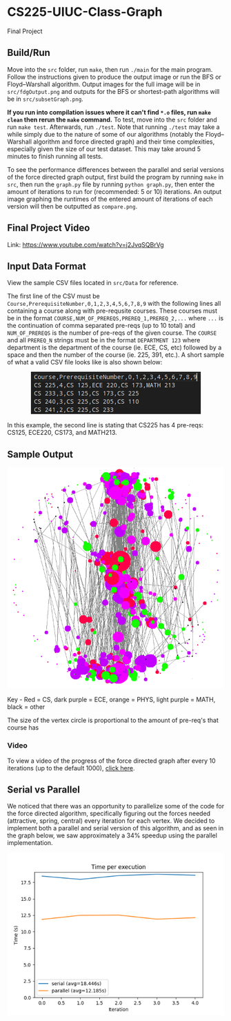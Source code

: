 # CS225-UIUC-Class-Graph
Final Project


## Build/Run
Move into the `src` folder, run `make`, then run `./main` for the main program. Follow the instructions given to produce the output image or run the BFS or Floyd–Warshall algorithm. Output images for the full image will be in `src/fdgOutput.png` and outputs for the BFS or shortest-path algorithms will be in `src/subsetGraph.png`.

**If you run into compilation issues where it can't find `*.o` files, run `make clean` then rerun the `make` command.**
To test, move into the `src` folder and run `make test`. Afterwards, run `./test`. Note that running `./test` may take a while simply due to the nature of some of our algorithms (notably the Floyd–Warshall algorithm and force directed graph) and their time complexities, especially given the size of our test dataset. This may take around 5 minutes to finish running all tests.

To see the performance differences between the parallel and serial versions of the force directed graph output, first build the program by running `make` in `src`, then run the `graph.py` file by running `python graph.py`, then enter the amount of iterations to run for (recommended: 5 or 10) iterations. An output image graphing the runtimes of the entered amount of iterations of each version will then be outputted as `compare.png`.

## Final Project Video
Link: https://www.youtube.com/watch?v=j2JvqSQBrVg

## Input Data Format
View the sample CSV files located in `src/Data` for reference.

The first line of the CSV must be `Course,PrerequisiteNumber,0,1,2,3,4,5,6,7,8,9` with the following lines all containing a course along with pre-requsite courses. These courses must be in the format `COURSE,NUM_OF_PREREQS,PREREQ_1,PREREQ_2,...` where `...` is the continuation of comma separated pre-reqs (up to 10 total) and `NUM_OF_PREREQS` is the number of pre-reqs of the given course. The `COURSE` and all `PREREQ_N` strings must be in the format `DEPARTMENT 123` where department is the department of the course (ie. ECE, CS, etc) followed by a space and then the number of the course (ie. 225, 391, etc.). A short sample of what a valid CSV file looks like is also shown below: 

<p align="center">
  <img src="src/imgs/input_sample.png">
</p>

In this example, the second line is stating that CS225 has 4 pre-reqs: CS125, ECE220, CS173, and MATH213. 

## Sample Output
<p align="center">
  <img width="750" src="src/imgs/fdgOutput-readme.png">
</p>

Key - Red = CS, dark purple = ECE, orange = PHYS, light purple = MATH, black = other

The size of the vertex circle is proportional to the amount of pre-req's that course has 

### Video
To view a video of the progress of the force directed graph after every 10 iterations (up to the default 1000), [click here](https://drive.google.com/file/d/1mLWBelSP-glvxhf6Xs7jIjDdZR-e5StA/view?usp=sharing
).

## Serial vs Parallel
We noticed that there was an opportunity to parallelize some of the code for the force directed algorithm, specifically figuring out the forces needed (attractive, spring, central) every iteration for each vertex. We decided to implement both a parallel and serial version of this algorithm, and as seen in the graph below, we saw approximately a 34% speedup using the parallel implementation.

<p align="center">
  <img src="src/imgs/compare.png">
</p>
